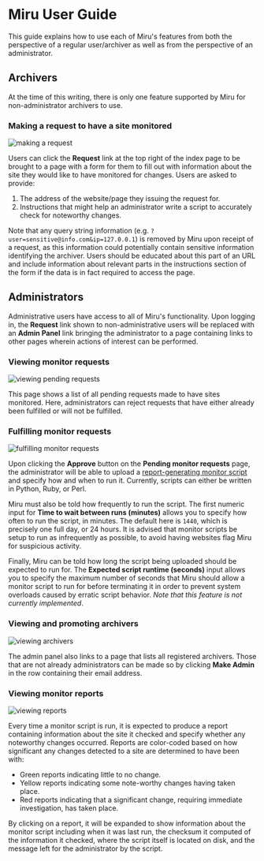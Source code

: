 # Miru User Guide

This guide explains how to use each of Miru's features from both the perspective of a regular user/archiver as well as from the perspective of an administrator.

## Archivers

At the time of this writing, there is only one feature supported by Miru for non-administrator archivers to use. 

### Making a request to have a site monitored

![making a request](https://github.com/zsck/miru/blob/master/docs/screenshots/making-requests.png)

Users can click the **Request** link at the top right of the index page to be brought to a page with a form for them to fill out with information about the site they would like to have monitored for changes. Users are asked to provide:

1. The address of the website/page they issuing the request for.
2. Instructions that might help an administrator write a script to accurately check for noteworthy changes.

Note that any query string information (e.g. `?user=sensitive@info.com&ip=127.0.0.1`) is removed by Miru upon receipt of a request, as this information could potentially contain sensitive information identifying the archiver.  Users should be educated about this part of an URL and include information about relevant parts in the instructions section of the form if the data is in fact required to access the page.

## Administrators

Administrative users have access to all of Miru's functionality. Upon logging in, the **Request** link shown to non-administrative users will be replaced with an **Admin Panel** link bringing the administrator to a page containing links to other pages wherein actions of interest can be performed.

### Viewing monitor requests

![viewing pending requests](https://github.com/zsck/miru/blob/master/docs/screenshots/viewing-requests.png)

This page shows a list of all pending requests made to have sites monitored.  Here, administrators can reject requests that have either already been fulfilled or will not be fulfilled.

### Fulfilling monitor requests

![fulfilling monitor requests](https://github.com/zsck/miru/blob/master/docs/screenshots/fulfilling-requests.png)

Upon clicking the **Approve** button on the **Pending monitor requests** page, the administrator will be able to upload a [report-generating monitor script](https://github.com/zsck/miru/blob/master/docs/reporting.md) and specify how and when to run it. Currently, scripts can either be written in Python, Ruby, or Perl.

Miru must also be told how frequently to run the script. The first numeric input for **Time to wait between runs (minutes)** allows you to specify how often to run the script, in minutes. The default here is `1440`, which is precisely one full day, or 24 hours. It is advised that monitor scripts be setup to run as infrequently as possible, to avoid having websites flag Miru for suspicious activity.

Finally, Miru can be told how long the script being uploaded should be expected to run for. The **Expected script runtime (seconds)** input allows you to specify the maximum number of seconds that Miru should allow a monitor script to run for before terminating it in order to prevent system overloads caused by erratic script behavior. *Note that this feature is not currently implemented*.

### Viewing and promoting archivers

![viewing archivers](https://github.com/zsck/miru/blob/master/docs/screenshots/viewing-archivers.png)

The admin panel also links to a page that lists all registered archivers. Those that are not already administrators can be made so by clicking **Make Admin** in the row containing their email address.

### Viewing monitor reports

![viewing reports](https://github.com/zsck/miru/blob/master/docs/screenshots/viewing-reports.png)

Every time a monitor script is run, it is expected to produce a report containing information about the site it checked and specify whether any noteworthy changes occurred. Reports are color-coded based on how significant any changes detected to a site are determined to have been with:

* Green reports indicating little to no change.
* Yellow reports indicating some note-worthy changes having taken place.
* Red reports indicating that a significant change, requiring immediate investigation, has taken place.

By clicking on a report, it will be expanded to show information about the monitor script including when it was last run, the checksum it computed of the information it checked, where the script itself is located on disk, and the message left for the administrator by the script.


